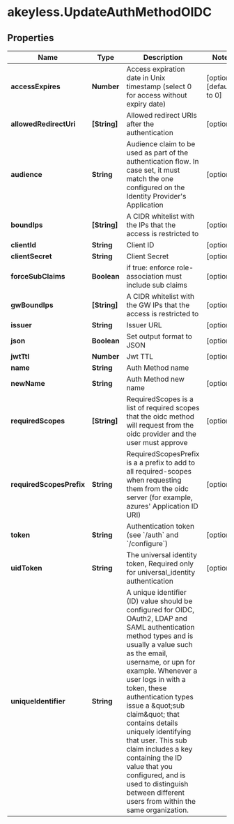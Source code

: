# akeyless.UpdateAuthMethodOIDC

## Properties

Name | Type | Description | Notes
------------ | ------------- | ------------- | -------------
**accessExpires** | **Number** | Access expiration date in Unix timestamp (select 0 for access without expiry date) | [optional] [default to 0]
**allowedRedirectUri** | **[String]** | Allowed redirect URIs after the authentication | [optional] 
**audience** | **String** | Audience claim to be used as part of the authentication flow. In case set, it must match the one configured on the Identity Provider&#39;s Application | [optional] 
**boundIps** | **[String]** | A CIDR whitelist with the IPs that the access is restricted to | [optional] 
**clientId** | **String** | Client ID | [optional] 
**clientSecret** | **String** | Client Secret | [optional] 
**forceSubClaims** | **Boolean** | if true: enforce role-association must include sub claims | [optional] 
**gwBoundIps** | **[String]** | A CIDR whitelist with the GW IPs that the access is restricted to | [optional] 
**issuer** | **String** | Issuer URL | [optional] 
**json** | **Boolean** | Set output format to JSON | [optional] 
**jwtTtl** | **Number** | Jwt TTL | [optional] 
**name** | **String** | Auth Method name | 
**newName** | **String** | Auth Method new name | [optional] 
**requiredScopes** | **[String]** | RequiredScopes is a list of required scopes that the oidc method will request from the oidc provider and the user must approve | [optional] 
**requiredScopesPrefix** | **String** | RequiredScopesPrefix is a a prefix to add to all required-scopes when requesting them from the oidc server (for example, azures&#39; Application ID URI) | [optional] 
**token** | **String** | Authentication token (see &#x60;/auth&#x60; and &#x60;/configure&#x60;) | [optional] 
**uidToken** | **String** | The universal identity token, Required only for universal_identity authentication | [optional] 
**uniqueIdentifier** | **String** | A unique identifier (ID) value should be configured for OIDC, OAuth2, LDAP and SAML authentication method types and is usually a value such as the email, username, or upn for example. Whenever a user logs in with a token, these authentication types issue a \&quot;sub claim\&quot; that contains details uniquely identifying that user. This sub claim includes a key containing the ID value that you configured, and is used to distinguish between different users from within the same organization. | 


